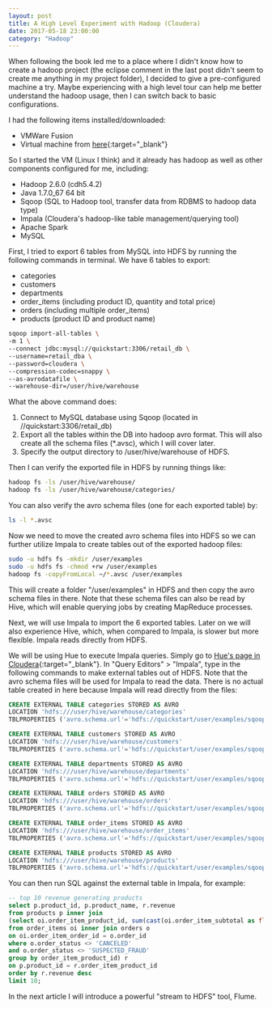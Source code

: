 ```yaml
---
layout: post
title: A High Level Experiment with Hadoop (Cloudera)
date: 2017-05-18 23:00:00
category: "Hadoop"
---
```


When following the book led me to a place where I didn't know how to create a hadoop project (the eclipse comment in the last post didn't seem to create me anything in my project folder), I decided to give a pre-configured machine a try. Maybe experiencing with a high level tour can help me better understand the hadoop usage, then I can switch back to basic configurations.

I had the following items installed/downloaded:

* VMWare Fusion
* Virtual machine from [here](https://downloads.cloudera.com/demo_vm/virtualbox/cloudera-quickstart-vm-5.4.2-0-virtualbox.zip){:target="_blank"}

So I started the VM (Linux I think) and it already has hadoop as well as other components configured for me, including:

* Hadoop 2.6.0 (cdh5.4.2)
* Java 1.7.0_67 64 bit
* Sqoop (SQL to Hadoop tool, transfer data from RDBMS to hadoop data type)
* Impala (Cloudera's hadoop-like table management/querying tool)
* Apache Spark
* MySQL

First, I tried to export 6 tables from MySQL into HDFS by running the following commands in terminal. We have 6 tables to export:

* categories
* customers
* departments
* order_items (including product ID, quantity and total price)
* orders (including multiple order_items)
* products (product ID and product name)

```bash
sqoop import-all-tables \
-m 1 \
--connect jdbc:mysql://quickstart:3306/retail_db \
--username=retail_dba \
--password=cloudera \
--compression-codec=snappy \
--as-avrodatafile \
--warehouse-dir=/user/hive/warehouse
```

What the above command does:
1. Connect to MySQL database using Sqoop (located in //quickstart:3306/retail_db)
2. Export all the tables within the DB into hadoop avro format. This will also create all the schema files (*.avsc), which I will cover later.
3. Specify the output directory to /user/hive/warehouse of HDFS.

Then I can verify the exported file in HDFS by running things like:

```bash
hadoop fs -ls /user/hive/warehouse/
hadoop fs -ls /user/hive/warehouse/categories/
```

You can also verify the avro schema files (one for each exported table) by:

```bash
ls -l *.avsc
```

Now we need to move the created avro schema files into HDFS so we can further utilize Impala to create tables out of the exported hadoop files:

```bash
sudo -u hdfs fs -mkdir /user/examples
sudo -u hdfs fs -chmod +rw /user/examples
hadoop fs -copyFromLocal ~/*.avsc /user/examples
```

This will create a folder "/user/examples" in HDFS and then copy the avro schema files in there. Note that these schema files can also be read by Hive, which will enable querying jobs by creating MapReduce processes.

Next, we will use Impala to import the 6 exported tables. Later on we will also experience Hive, which, when compared to Impala, is slower but more flexible. Impala reads directly from HDFS.

We will be using Hue to execute Impala queries. Simply go to [Hue's page in Cloudera](http://www.cornercycle.com/about/hybrid-trailer-rentals-pg60.htm){:target="_blank"}. In "Query Editors" > "Impala", type in the following commands to make external tables out of HDFS. Note that the avro schema files will be used for Impala to read the data. There is no actual table created in here because Impala will read directly from the files:

```sql
CREATE EXTERNAL TABLE categories STORED AS AVRO
LOCATION 'hdfs:///user/hive/warehouse/categories'
TBLPROPERTIES ('avro.schema.url'='hdfs://quickstart/user/examples/sqoop_import_categories.avsc');

CREATE EXTERNAL TABLE customers STORED AS AVRO
LOCATION 'hdfs:///user/hive/warehouse/customers'
TBLPROPERTIES ('avro.schema.url'='hdfs://quickstart/user/examples/sqoop_import_customers.avsc');

CREATE EXTERNAL TABLE departments STORED AS AVRO
LOCATION 'hdfs:///user/hive/warehouse/departments'
TBLPROPERTIES ('avro.schema.url'='hdfs://quickstart/user/examples/sqoop_import_departments.avsc');

CREATE EXTERNAL TABLE orders STORED AS AVRO
LOCATION 'hdfs:///user/hive/warehouse/orders'
TBLPROPERTIES ('avro.schema.url'='hdfs://quickstart/user/examples/sqoop_import_orders.avsc');

CREATE EXTERNAL TABLE order_items STORED AS AVRO
LOCATION 'hdfs:///user/hive/warehouse/order_items'
TBLPROPERTIES ('avro.schema.url'='hdfs://quickstart/user/examples/sqoop_import_order_items.avsc');

CREATE EXTERNAL TABLE products STORED AS AVRO
LOCATION 'hdfs:///user/hive/warehouse/products'
TBLPROPERTIES ('avro.schema.url'='hdfs://quickstart/user/examples/sqoop_import_products.avsc');
```

You can then run SQL against the external table in Impala, for example:

```sql
-- top 10 revenue generating products
select p.product_id, p.product_name, r.revenue
from products p inner join
(select oi.order_item_product_id, sum(cast(oi.order_item_subtotal as float)) as revenue
from order_items oi inner join orders o
on oi.order_item_order_id = o.order_id
where o.order_status <> 'CANCELED'
and o.order_status <> 'SUSPECTED_FRAUD'
group by order_item_product_id) r
on p.product_id = r.order_item_product_id
order by r.revenue desc
limit 10;
```

In the next article I will introduce a powerful "stream to HDFS" tool, Flume.